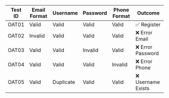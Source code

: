 | Test ID | Email Format | Username  | Password | Phone Format | Outcome           |
| ------- | ------------ | --------- | -------- | ------------ | ----------------- |
| OAT01   | Valid        | Valid     | Valid    | Valid        | ✅ Register        |
| OAT02   | Invalid      | Valid     | Valid    | Valid        | ❌ Error Email     |
| OAT03   | Valid        | Valid     | Invalid  | Valid        | ❌ Error Password  |
| OAT04   | Valid        | Valid     | Valid    | Invalid      | ❌ Error Phone     |
| OAT05   | Valid        | Duplicate | Valid    | Valid        | ❌ Username Exists |
